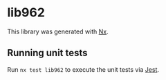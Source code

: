 # lib962

This library was generated with [Nx](https://nx.dev).

## Running unit tests

Run `nx test lib962` to execute the unit tests via [Jest](https://jestjs.io).
